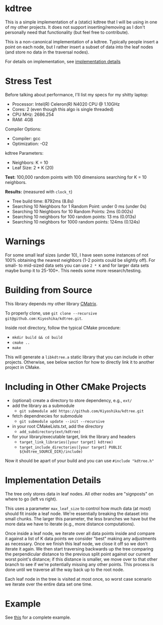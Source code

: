 # kdtree
This is a simple implementation of a (static) kdtree that I will be using in one of my other projects. It does not support inserting/removing as I don't personally need that functionality (but feel free to contribute).

This is a non-canonical implementation of a kdtree. Typically people insert a point on each node, but I rather insert a subset of data into the leaf nodes (and store no data in the traversal nodes).

For details on implementation, see [implementation details](#implementation-details)

# Stress Test
Before talking about performance, I'll list my specs for my shitty laptop:
* Processor: Intel(R) Celeron(R) N4020 CPU @ 1.10GHz
* Cores: 2 (even though this algo is single threaded)
* CPU MHz: 2686.254
* RAM: 4GB

Compiler Options:
* Compiler: gcc
* Optimization: -O2

kdtree Parameters:
* Neighbors: K = 10
* Leaf Size: 2 * K (20)

**Test:** 100,000 random points with 100 dimensions searching for K = 10 neighbors.

**Results:** (measured with `clock_t`)
* Tree build time: 8792ms (8.8s)
* Searching 10 Neighbors for 1 Random Point: under 0 ms (under 0s)
* Searching 10 Neighbors for 10 Random Points: 2ms (0.002s)
* Searching 10 neighbors for 100 random points: 13 ms (0.013s)
* Searching 10 neighbors for 1000 random points: 124ms (0.124s)

# Warnings
For some small leaf sizes (under 10), I have seen some instances of not 100% obtaining the nearest neighbors (1-2 points could be slightly off). For small- to mid-sized data sets you can use `2 * K` and for larger data sets maybe bump it to 25-100+. This needs some more research/testing.

# Building from Source
This library depends my other library [CMatrix](https://github.com/Kiyoshika/CMatrix).

To properly clone, use `git clone --recursive git@github.com:Kiyoshika/kdtree.git`.

Inside root directory, follow the typical CMake procedure:
* `mkdir build && cd build`
* `cmake ..`
* `make`

This will generate a `libkdtree.a` static library that you can include in other projects. Otherwise, see below section for how to directly link it to another project in CMake.

# Including in Other CMake Projects
* (optional) create a directory to store dependency, e.g., `ext/`
* add the library as a submodule
    * `git submodule add https://github.com/Kiyoshika/kdtree.git`
* fetch dependnecies for submodule
   * `git submodule update --init --recursive`
* in your root CMakeLists.txt, add the directory
    * `add_subdirectory(ext/kdtree)`
* for your library/executable target, link the library and headers
    * `target_link_libraries([your target] kdtree)`
    * `target_include_directories([your target] PUBLIC ${kdtree_SOURCE_DIR}/include)`

Now it should be apart of your build and you can use `#include "kdtree.h"`

# Implementation Details
The tree only stores data in leaf nodes. All other nodes are "signposts" on where to go (left vs right).

This uses a parameter `max_leaf_size` to control how much data (at most) should fit inside a leaf node. We're essentially breaking the dataset into small chunks. The larger this parameter, the less branches we have but the more data we have to iterate (e.g., more distance computations).

Once inside a leaf node, we iterate over all data points inside and compare it against a list of K data points we consider "best" making any adjustments as necessary. Once we finish this leaf node, we close it off so we don't iterate it again. We then start traversing backwards up the tree comparing the perpendicular distance to the previous split point against our current worst point's distance; if this distance is smaller, we move over to that other branch to see if we're potentially missing any other points. This process is done until we traverse all the way back up to the root node.

Each leaf node in the tree is visited at most once, so worst case scenario we iterate over the entire data set one time.

# Example
See [this](src/driver.c) for a complete example.
